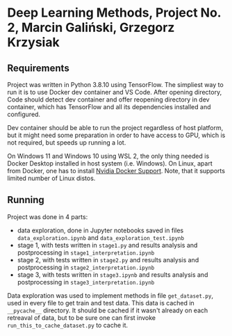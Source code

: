 # Deep Learning Methods, Project No. 2, Marcin Galiński, Grzegorz Krzysiak

## Requirements
Project was written in Python 3.8.10 using TensorFlow. The simpliest way to run it is to use Docker dev container and VS Code. After opening directory, Code should detect dev container and offer reopening directory in dev container, which has TensorFlow and all its dependencies installed and configured.

Dev container should be able to run the project regardless of host platform, but it might need some preparation in order to have access to GPU, which is not required, but speeds up running a lot.

On Windows 11 and Windows 10 using WSL 2, the only thing needed is Docker Desktop installed in host system (i.e. Windows). On Linux, apart from Docker, one has to install [Nvidia Docker Support](https://github.com/NVIDIA/nvidia-docker). Note, that it supports limited number of Linux distos.

## Running
Project was done in 4 parts:
 - data exploration, done in Jupyter notebooks saved in files `data_exploration.ipynb` and `data_exploration_test.ipynb`
 - stage 1, with tests written in `stage1.py` and results analysis and postprocessing in `stage1_interpretation.ipynb`
 - stage 2, with tests written in `stage2.py` and results analysis and postprocessing in `stage2_interpretation.ipynb`
 - stage 3, with tests written in `stage3.ipynb` and results analysis and postprocessing in `stage3_interpretation.ipynb`

Data exploration was used to implement methods in file `get_dataset.py`, used in every file to get train and test data. This data is cached in `__pycache__` directory. It should be cached if it wasn't already on each retreaval of data, but to be sure one can first invoke `run_this_to_cache_dataset.py` to cache it.

